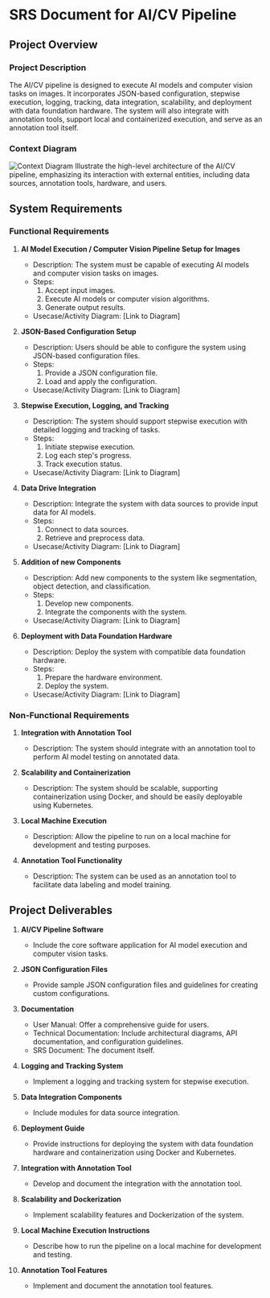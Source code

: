 # SRS Document for AI/CV Pipeline

## Project Overview

### Project Description
The AI/CV pipeline is designed to execute AI models and computer vision tasks on images. It incorporates JSON-based configuration, stepwise execution, logging, tracking, data integration, scalability, and deployment with data foundation hardware. The system will also integrate with annotation tools, support local and containerized execution, and serve as an annotation tool itself.

### Context Diagram
![Context Diagram](link-to-diagram.png)
Illustrate the high-level architecture of the AI/CV pipeline, emphasizing its interaction with external entities, including data sources, annotation tools, hardware, and users.

## System Requirements

### Functional Requirements

1. **AI Model Execution / Computer Vision Pipeline Setup for Images**
   - Description: The system must be capable of executing AI models and computer vision tasks on images.
   - Steps:
     1. Accept input images.
     2. Execute AI models or computer vision algorithms.
     3. Generate output results.
   - Usecase/Activity Diagram: [Link to Diagram]

2. **JSON-Based Configuration Setup**
   - Description: Users should be able to configure the system using JSON-based configuration files.
   - Steps:
     1. Provide a JSON configuration file.
     2. Load and apply the configuration.
   - Usecase/Activity Diagram: [Link to Diagram]

3. **Stepwise Execution, Logging, and Tracking**
   - Description: The system should support stepwise execution with detailed logging and tracking of tasks.
   - Steps:
     1. Initiate stepwise execution.
     2. Log each step's progress.
     3. Track execution status.
   - Usecase/Activity Diagram: [Link to Diagram]

4. **Data Drive Integration**
   - Description: Integrate the system with data sources to provide input data for AI models.
   - Steps:
     1. Connect to data sources.
     2. Retrieve and preprocess data.
   - Usecase/Activity Diagram: [Link to Diagram]

5. **Addition of new Components**
   - Description: Add new components to the system like segmentation, object detection, and classification.
   - Steps:
     1. Develop new components.
     2. Integrate the components with the system.
   - Usecase/Activity Diagram: [Link to Diagram]
5. **Deployment with Data Foundation Hardware**
   - Description: Deploy the system with compatible data foundation hardware.
   - Steps:
     1. Prepare the hardware environment.
     2. Deploy the system.
   - Usecase/Activity Diagram: [Link to Diagram]

### Non-Functional Requirements

1. **Integration with Annotation Tool**
   - Description: The system should integrate with an annotation tool to perform AI model testing on annotated data.

2. **Scalability and Containerization**
   - Description: The system should be scalable, supporting containerization using Docker, and should be easily deployable using Kubernetes.

3. **Local Machine Execution**
   - Description: Allow the pipeline to run on a local machine for development and testing purposes.

4. **Annotation Tool Functionality**
   - Description: The system can be used as an annotation tool to facilitate data labeling and model training.

## Project Deliverables

1. **AI/CV Pipeline Software**
   - Include the core software application for AI model execution and computer vision tasks.

2. **JSON Configuration Files**
   - Provide sample JSON configuration files and guidelines for creating custom configurations.

3. **Documentation**
   - User Manual: Offer a comprehensive guide for users.
   - Technical Documentation: Include architectural diagrams, API documentation, and configuration guidelines.
   - SRS Document: The document itself.

4. **Logging and Tracking System**
   - Implement a logging and tracking system for stepwise execution.

5. **Data Integration Components**
   - Include modules for data source integration.

6. **Deployment Guide**
   - Provide instructions for deploying the system with data foundation hardware and containerization using Docker and Kubernetes.

7. **Integration with Annotation Tool**
   - Develop and document the integration with the annotation tool.

8. **Scalability and Dockerization**
   - Implement scalability features and Dockerization of the system.

9. **Local Machine Execution Instructions**
   - Describe how to run the pipeline on a local machine for development and testing.

10. **Annotation Tool Features**
    - Implement and document the annotation tool features.
